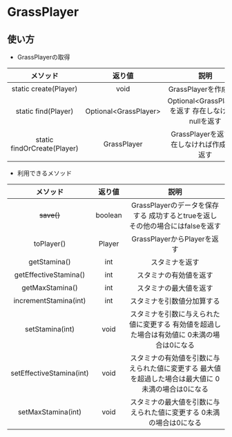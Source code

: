 # GrassPlayer

## 使い方
* GrassPlayerの取得

|メソッド|返り値|説明|
|:-:|:-:|:-:|
|static create(Player)|void|GrassPlayerを作成する|
|static find(Player)|Optional\<GrassPlayer\>|Optional\<GrassPlayer\>を返す 存在しなければnullを返す|
|static findOrCreate(Player)|GrassPlayer|GrassPlayerを返す 存在しなければ作成して返す|

* 利用できるメソッド

|メソッド|返り値|説明|
|:-:|:-:|:-:|
|~~save()~~|boolean|GrassPlayerのデータを保存する 成功するとtrueを返し その他の場合にはfalseを返す|
|toPlayer()|Player|GrassPlayerからPlayerを返す|
|getStamina()|int|スタミナを返す|
|getEffectiveStamina()|int|スタミナの有効値を返す|
|getMaxStamina()|int|スタミナの最大値を返す|
|incrementStamina(int)|int|スタミナを引数値分加算する|
|setStamina(int)|void|スタミナを引数に与えられた値に変更する 有効値を超過した場合は有効値に 0未満の場合は0になる|
|setEffectiveStamina(int)|void|スタミナの有効値を引数に与えられた値に変更する 最大値を超過した場合は最大値に 0未満の場合は0になる|
|setMaxStamina(int)|void|スタミナの最大値を引数に与えられた値に変更する 0未満の場合は0になる|